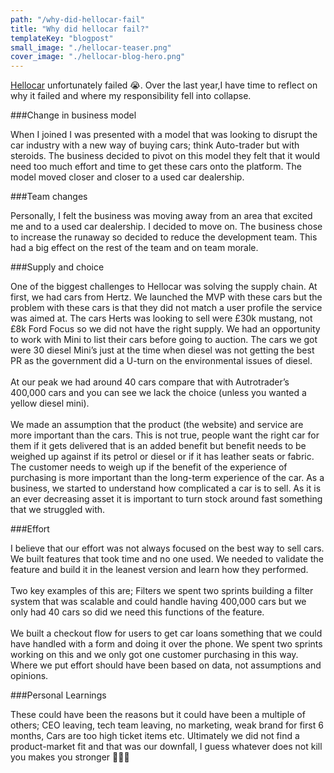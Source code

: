 ```yaml
---
path: "/why-did-hellocar-fail"
title: "Why did hellocar fail?"
templateKey: "blogpost"
small_image: "./hellocar-teaser.png"
cover_image: "./hellocar-blog-hero.png"
---
```


[Hellocar](/hellocar) unfortunately failed 😭. Over the last year,I have time to reflect on why it failed and where my responsibility fell into collapse.

###Change in business model

When I joined I was presented with a model that was looking to disrupt the car industry with a new way of buying cars; think Auto-trader but with steroids. The business decided to pivot on this model they felt that it would need too much effort and time to get these cars onto the platform. The model moved closer and closer to a used car dealership.

###Team changes

Personally, I felt the business was moving away from an area that excited me and to a used car dealership. I decided to move on. The business chose to increase the runaway so decided to reduce the development team. This had a big effect on the rest of the team and on team morale.

###Supply and choice

One of the biggest challenges to Hellocar was solving the supply chain. At first, we had cars from Hertz. We launched the MVP with these cars but the problem with these cars is that they did not match a user profile the service was aimed at. The cars Herts was looking to sell were £30k mustang, not £8k Ford Focus so we did not have the right supply. We had an opportunity to work with Mini to list their cars before going to auction. The cars we got were 30 diesel Mini’s just at the time when diesel was not getting the best PR as the government did a U-turn on the environmental issues of diesel.
<br><br>
At our peak we had around 40 cars compare that with Autrotrader’s 400,000 cars and you can see we lack the choice (unless you wanted a yellow diesel mini).
<br><br>
We made an assumption that the product (the website) and service are more important than the cars. This is not true, people want the right car for them if it gets delivered that is an added benefit but benefit needs to be weighed up against if its petrol or diesel or if it has leather seats or fabric. The customer needs to weigh up if the benefit of the experience of purchasing is more important than the long-term experience of the car.
As a business, we started to understand how complicated a car is to sell. As it is an ever decreasing asset it is important to turn stock around fast something that we struggled with.

###Effort

I believe that our effort was not always focused on the best way to sell cars. We built features that took time and no one used. We needed to validate the feature and build it in the leanest version and learn how they performed.
<br><br>
Two key examples of this are; Filters we spent two sprints building a filter system that was scalable and could handle having 400,000 cars but we only had 40 cars so did we need this functions of the feature.
<br><br>
We built a checkout flow for users to get car loans something that we could have handled with a form and doing it over the phone. We spent two sprints working on this and we only got one customer purchasing in this way. Where we put effort should have been based on data, not assumptions and opinions.

###Personal Learnings

These could have been the reasons but it could have been a multiple of others; CEO leaving, tech team leaving, no marketing, weak brand for first 6 months, Cars are too high ticket items etc. Ultimately we did not find a product-market fit and that was our downfall, I guess whatever does not kill you makes you stronger 🤷🏻‍♂
